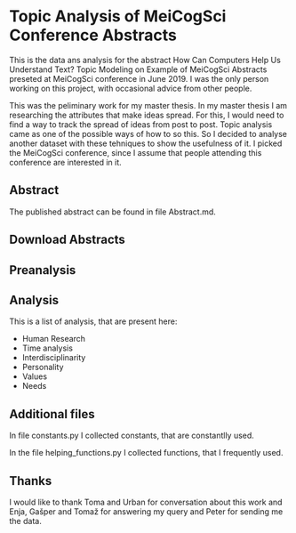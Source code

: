 # Topic Analysis of MeiCogSci Conference Abstracts

This is the data ans analysis for the abstract How Can Computers Help Us Understand Text? Topic Modeling on Example of MeiCogSci Abstracts preseted at MeiCogSci conference in June 2019. I was the only person working on this project, with occasional advice from other people.

This was the peliminary work for my master thesis. In my master thesis I am researching the attributes that make ideas spread. For this, I would need to find a way to track the spread of ideas from post to post. Topic analysis came as one of the possible ways of how to so this. So I decided to analyse another dataset with these tehniques to show the usefulness of it. I picked the MeiCogSci conference, since I assume that people attending this conference are interested in it.

## Abstract

The published abstract can be found in file Abstract.md. 

## Download Abstracts

## Preanalysis

## Analysis

This is a list of analysis, that are present here:

* Human Research
* Time analysis
* Interdisciplinarity
* Personality
* Values
* Needs

## Additional files

In file constants.py I collected constants, that are constantlly used. 

In the file helping_functions.py I collected functions, that I frequently used. 

## Thanks

I would like to thank Toma and Urban for conversation about this work and Enja, Gašper and Tomaž for answering my query and Peter for sending me the data. 

